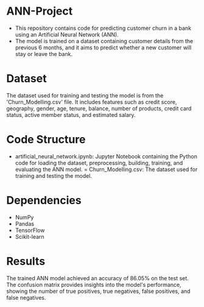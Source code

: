 # ANN-Project
- This repository contains code for predicting customer churn in a bank using an Artificial Neural Network (ANN). 
- The model is trained on a dataset containing customer details from the previous 6 months, and it aims to predict whether a new customer will stay or leave the bank.

# Dataset
The dataset used for training and testing the model is from the 'Churn_Modelling.csv' file. It includes features such as credit score, geography, gender, age, tenure, balance, number of products, credit card status, active member status, and estimated salary.

# Code Structure
- artificial_neural_network.ipynb: Jupyter Notebook containing the Python code for loading the dataset, preprocessing, building, training, and evaluating the ANN model.
= Churn_Modelling.csv: The dataset used for training and testing the model.

# Dependencies
- NumPy
- Pandas
- TensorFlow
- Scikit-learn
  
# Results
The trained ANN model achieved an accuracy of 86.05% on the test set. The confusion matrix provides insights into the model's performance, showing the number of true positives, true negatives, false positives, and false negatives.
